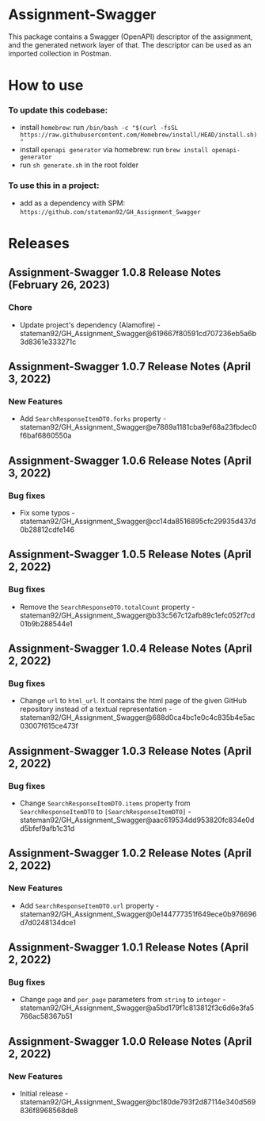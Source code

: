 # Assignment-Swagger

This package contains a Swagger (OpenAPI) descriptor of the assignment, and the generated network layer of that. The descriptor can be used as an imported collection in Postman.

# How to use

### To update this codebase:
- install `homebrew`: run `/bin/bash -c "$(curl -fsSL https://raw.githubusercontent.com/Homebrew/install/HEAD/install.sh)"`
- install `openapi generator` via homebrew: run `brew install openapi-generator`
- run `sh generate.sh` in the root folder

### To use this in a project:
- add as a dependency with SPM: `https://github.com/stateman92/GH_Assignment_Swagger`

# Releases

## Assignment-Swagger 1.0.8 Release Notes (February 26, 2023)

### Chore
* Update project's dependency (Alamofire) - stateman92/GH_Assignment_Swagger@619667f80591cd707236eb5a6b3d8361e333271c

## Assignment-Swagger 1.0.7 Release Notes (April 3, 2022)

### New Features
* Add `SearchResponseItemDTO.forks` property - stateman92/GH_Assignment_Swagger@e7889a1181cba9ef68a23fbdec0f6baf6860550a

## Assignment-Swagger 1.0.6 Release Notes (April 3, 2022)

### Bug fixes
* Fix some typos - stateman92/GH_Assignment_Swagger@cc14da8516895cfc29935d437d0b28812cdfe146

## Assignment-Swagger 1.0.5 Release Notes (April 2, 2022)

### Bug fixes
* Remove the `SearchResponseDTO.totalCount` property - stateman92/GH_Assignment_Swagger@b33c567c12afb89c1efc052f7cd01b9b288544e1

## Assignment-Swagger 1.0.4 Release Notes (April 2, 2022)

### Bug fixes
* Change `url` to `html_url`. It contains the html page of the given GitHub repository instead of a textual representation - stateman92/GH_Assignment_Swagger@688d0ca4bc1e0c4c835b4e5ac03007f615ce473f

## Assignment-Swagger 1.0.3 Release Notes (April 2, 2022)

### Bug fixes
* Change `SearchResponseItemDTO.items` property from `SearchResponseItemDTO` to `[SearchResponseItemDTO]` - stateman92/GH_Assignment_Swagger@aac619534dd953820fc834e0dd5bfef9afb1c31d

## Assignment-Swagger 1.0.2 Release Notes (April 2, 2022)

### New Features
* Add `SearchResponseItemDTO.url` property - stateman92/GH_Assignment_Swagger@0e144777351f649ece0b976696d7d0248134dce1

## Assignment-Swagger 1.0.1 Release Notes (April 2, 2022)

### Bug fixes
* Change `page` and `per_page` parameters from `string` to `integer` - stateman92/GH_Assignment_Swagger@a5bd179f1c813812f3c6d6e3fa5766ac58367b51

## Assignment-Swagger 1.0.0 Release Notes (April 2, 2022)

### New Features
* Initial release - stateman92/GH_Assignment_Swagger@bc180de793f2d87114e340d569836f8968568de8
